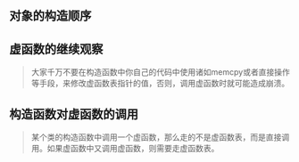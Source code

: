 ## 对象的构造顺序

## 虚函数的继续观察
>大家千万不要在构造函数中你自己的代码中使用诸如memcpy或者直接操作等手段，来修改虚函数表指针的值，否则，调用虚函数时就可能造成崩溃。

## 构造函数对虚函数的调用
> 某个类的构造函数中调用一个虚函数，那么走的不是虚函数表，而是直接调用。如果虚函数中又调用虚函数，则需要走虚函数表。
